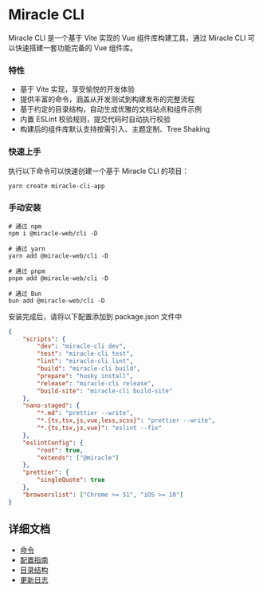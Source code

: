 # Miracle CLI

Miracle CLI 是一个基于 Vite 实现的 Vue 组件库构建工具，通过 Miracle CLI 可以快速搭建一套功能完备的 Vue 组件库。

### 特性

-   基于 Vite 实现，享受愉悦的开发体验
-   提供丰富的命令，涵盖从开发测试到构建发布的完整流程
-   基于约定的目录结构，自动生成优雅的文档站点和组件示例
-   内置 ESLint 校验规则，提交代码时自动执行校验
-   构建后的组件库默认支持按需引入、主题定制、Tree Shaking

### 快速上手

执行以下命令可以快速创建一个基于 Miracle CLI 的项目：

```bash
yarn create miracle-cli-app
```

### 手动安装

```shell
# 通过 npm
npm i @miracle-web/cli -D

# 通过 yarn
yarn add @miracle-web/cli -D

# 通过 pnpm
pnpm add @miracle-web/cli -D

# 通过 Bun
bun add @miracle-web/cli -D
```

安装完成后，请将以下配置添加到 package.json 文件中

```json
{
    "scripts": {
        "dev": "miracle-cli dev",
        "test": "miracle-cli test",
        "lint": "miracle-cli lint",
        "build": "miracle-cli build",
        "prepare": "husky install",
        "release": "miracle-cli release",
        "build-site": "miracle-cli build-site"
    },
    "nano-staged": {
        "*.md": "prettier --write",
        "*.{ts,tsx,js,vue,less,scss}": "prettier --write",
        "*.{ts,tsx,js,vue}": "eslint --fix"
    },
    "eslintConfig": {
        "root": true,
        "extends": ["@miracle"]
    },
    "prettier": {
        "singleQuote": true
    },
    "browserslist": ["Chrome >= 51", "iOS >= 10"]
}
```

## 详细文档

-   [命令](https://github.com/wuxingxi888/miracle/blob/main/packages/miracle-cli/docs/commands.zh-CN.md)
-   [配置指南](https://github.com/wuxingxi888/miracle/blob/main/packages/miracle-cli/docs/config.zh-CN.md)
-   [目录结构](https://github.com/wuxingxi888/miracle/blob/main/packages/miracle-cli/docs/directory.zh-CN.md)
-   [更新日志](https://github.com/wuxingxi888/miracle/blob/main/packages/miracle-cli/changelog.md)
